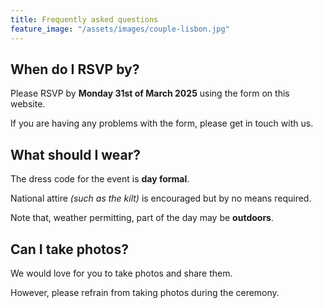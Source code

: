 ```yaml
---
title: Frequently asked questions
feature_image: "/assets/images/couple-lisbon.jpg"
---
```


## When do I RSVP by?
Please RSVP by **Monday 31st of March 2025** using the form on this website.

If you are having any problems with the form, please get in touch with us.

## What should I wear?
The dress code for the event is **day formal**.

National attire _(such as the kilt)_ is encouraged but by no means required.

Note that, weather permitting, part of the day may be **outdoors**.

## Can I take photos?
We would love for you to take photos and share them.

However, please refrain from taking photos during the ceremony.